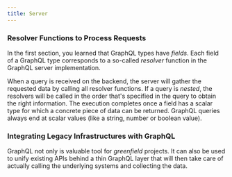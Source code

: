 ```yaml
---
title: Server
---
```



### Resolver Functions to Process Requests

In the first section, you learned that GraphQL types have _fields_. Each field of a GraphQL type corresponds to a so-called _resolver_ function in the GraphQL server implementation.

When a query is received on the backend, the server will gather the requested data by calling all resolver functions. If a query is _nested_, the resolvers will be called in the order that's specified in the query to obtain the right information. The execution completes once a field has a scalar type for which a concrete piece of data can be returned. GraphQL queries always end at scalar values (like a string, number or boolean value). 


### Integrating Legacy Infrastructures with GraphQL

GraphQL not only is valuable tool for _greenfield_ projects. It can also be used to unify existing APIs behind a thin GraphQL layer that will then take care of actually calling the underlying systems and collecting the data.
